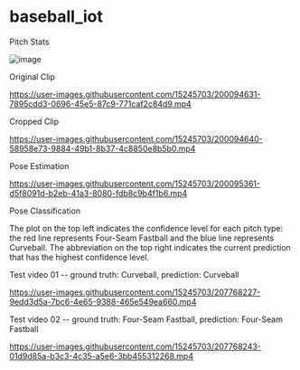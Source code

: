 # baseball_iot
Pitch Stats

![image](https://user-images.githubusercontent.com/15245703/200095597-fc682ecb-e2e4-4eeb-9c4a-7c0959328047.png)

Original Clip

https://user-images.githubusercontent.com/15245703/200094631-7895cdd3-0696-45e5-87c9-771caf2c84d9.mp4

Cropped Clip

https://user-images.githubusercontent.com/15245703/200094640-58958e73-9884-49b1-8b37-4c8850e8b5b0.mp4

Pose Estimation

https://user-images.githubusercontent.com/15245703/200095361-d5f8091d-b2eb-41a3-8080-fdb8c9b4f1b6.mp4

Pose Classification

The plot on the top left indicates the confidence level for each pitch type: the red line represents Four-Seam Fastball and the blue line represents Curveball. The abbreviation on the top right indicates the current prediction that has the highest confidence level.

Test video 01 -- ground truth: Curveball, prediction: Curveball

https://user-images.githubusercontent.com/15245703/207768227-9edd3d5a-7bc6-4e65-9388-465e549ea660.mp4

Test video 02 -- ground truth: Four-Seam Fastball, prediction: Four-Seam Fastball

https://user-images.githubusercontent.com/15245703/207768243-01d9d85a-b3c3-4c35-a5e6-3bb455312268.mp4

